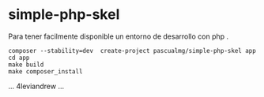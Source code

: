 # simple-php-skel

Para tener facilmente disponible un entorno de desarrollo con php . 

```shell
composer --stability=dev  create-project pascualmg/simple-php-skel app 
cd app 
make build
make composer_install
```




... 4leviandrew ...